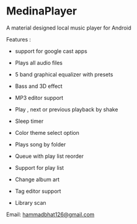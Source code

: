 # MedinaPlayer


A material designed local music player for Android

Features :

- support for google cast apps
- Plays all audio files
- 5 band graphical equalizer with presets
- Bass and 3D effect
- MP3 editor support
- Play , next or previous playback by shake 
- Sleep timer
- Color theme select option
- Plays song by folder
- Queue with play list reorder
- Support for play list
- Change album art
- Tag editor support

- Library scan



Email: hammadbhat126@gmail.com
